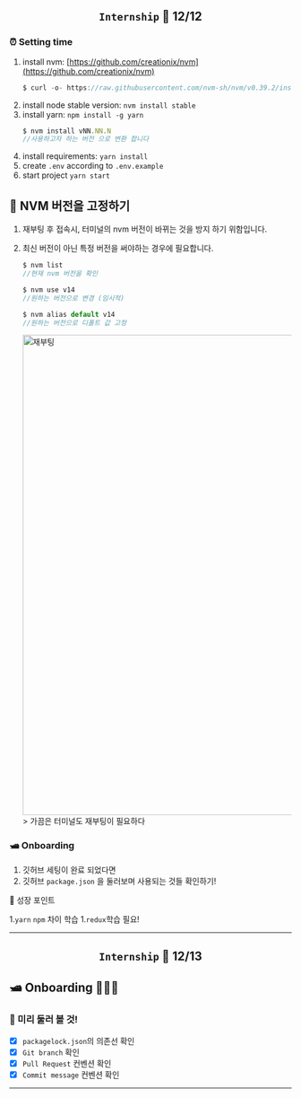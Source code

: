 ## <p align="center"> `Internship` 📆 12/12

### ⏰ Setting time
1. install nvm: [https://github.com/creationix/nvm](https://github.com/creationix/nvm)
    ```jsx
    $ curl -o- https://raw.githubusercontent.com/nvm-sh/nvm/v0.39.2/install.sh | bash	
    ```    
2. install node stable version: `nvm install stable`
3. install yarn: `npm install -g yarn`
    ```jsx
    $ nvm install vNN.NN.N
    //사용하고자 하는 버전 으로 변환 합니다
    ```  
4. install requirements: `yarn install`
5. create `.env` according to `.env.example`
6. start project `yarn start`

## 📍 NVM 버전을 고정하기
1. 재부팅 후  접속시, 터미널의 nvm 버전이 바뀌는 것을 방지 하기 위함입니다.
1. 최신 버전이 아닌 특정 버전을 써야하는 경우에 필요합니다.

    ```jsx
    $ nvm list
    //현재 nvm 버전을 확인
    ```

    ```jsx
    $ nvm use v14
    //원하는 버전으로 변경 (임시적)
    ```

    ```jsx
    $ nvm alias default v14
    //원하는 버전으로 디폴트 값 고정 
    ```

    <img width="856" alt="재부팅" src="https://user-images.githubusercontent.com/110847597/207327527-45b7bedb-a64f-46bc-80cb-bd6415532f3b.png">
    > 가끔은 터미널도 재부팅이 필요하다 

### 🛥 Onboarding 
1. 깃허브 세팅이 완료 되었다면
1. 깃허브 `package.json` 을 둘러보며 사용되는 것들 확인하기!

🌳 성장 포인트

1.`yarn` `npm` 차이 학습
1.`redux`학습 필요!


---

## <p align="center"> `Internship` 📆 12/13


## 🛥 Onboarding 🌊🌊🌊

### 👀 미리 둘러 볼 것!

- [x] `packagelock.json`의 의존선 확인
- [x] `Git branch` 확인
- [x] `Pull Request` 컨벤션 확인
- [X] `Commit message` 컨벤션 확인

---